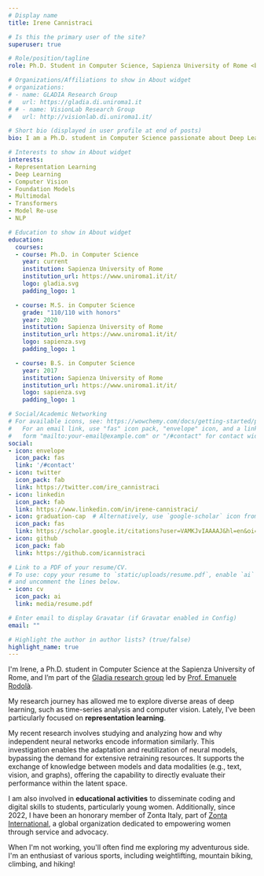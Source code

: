```yaml
---
# Display name
title: Irene Cannistraci

# Is this the primary user of the site?
superuser: true

# Role/position/tagline
role: Ph.D. Student in Computer Science, Sapienza University of Rome <br/> [GLADIA Research Group](https://gladia.di.uniroma1.it)

# Organizations/Affiliations to show in About widget
# organizations:
# - name: GLADIA Research Group
#   url: https://gladia.di.uniroma1.it
# # - name: VisionLab Research Group
#   url: http://visionlab.di.uniroma1.it/

# Short bio (displayed in user profile at end of posts)
bio: I am a Ph.D. student in Computer Science passionate about Deep Learning.

# Interests to show in About widget
interests:
- Representation Learning
- Deep Learning
- Computer Vision
- Foundation Models
- Multimodal
- Transformers
- Model Re-use 
- NLP

# Education to show in About widget
education:
  courses:
  - course: Ph.D. in Computer Science
    year: current
    institution: Sapienza University of Rome
    institution_url: https://www.uniroma1.it/it/
    logo: gladia.svg
    padding_logo: 1

  - course: M.S. in Computer Science
    grade: "110/110 with honors"
    year: 2020
    institution: Sapienza University of Rome
    institution_url: https://www.uniroma1.it/it/
    logo: sapienza.svg
    padding_logo: 1

  - course: B.S. in Computer Science
    year: 2017
    institution: Sapienza University of Rome
    institution_url: https://www.uniroma1.it/it/
    logo: sapienza.svg
    padding_logo: 1

# Social/Academic Networking
# For available icons, see: https://wowchemy.com/docs/getting-started/page-builder/#icons
#   For an email link, use "fas" icon pack, "envelope" icon, and a link in the
#   form "mailto:your-email@example.com" or "/#contact" for contact widget.
social:
- icon: envelope
  icon_pack: fas
  link: '/#contact'
- icon: twitter
  icon_pack: fab
  link: https://twitter.com/ire_cannistraci
- icon: linkedin
  icon_pack: fab
  link: https://www.linkedin.com/in/irene-cannistraci/
- icon: graduation-cap  # Alternatively, use `google-scholar` icon from `ai` icon pack
  icon_pack: fas
  link: https://scholar.google.it/citations?user=VAMKJvIAAAAJ&hl=en&oi=ao
- icon: github
  icon_pack: fab
  link: https://github.com/icannistraci

# Link to a PDF of your resume/CV.
# To use: copy your resume to `static/uploads/resume.pdf`, enable `ai` icons in `params.toml`, 
# and uncomment the lines below.
- icon: cv
  icon_pack: ai
  link: media/resume.pdf

# Enter email to display Gravatar (if Gravatar enabled in Config)
email: ""

# Highlight the author in author lists? (true/false)
highlight_name: true
---
```


I'm Irene, a Ph.D. student in Computer Science at the Sapienza University of Rome, and I’m part of the [Gladia research group](https://gladia.di.uniroma1.it/) led by [Prof. Emanuele Rodolà](https://gladia.di.uniroma1.it/authors/rodola/).

My research journey has allowed me to explore diverse areas of deep learning, such as time-series analysis and computer vision. Lately, I’ve been particularly focused on **representation learning**. 

My recent research involves studying and analyzing how and why independent neural networks encode information similarly. This investigation enables the adaptation and reutilization of neural models, bypassing the demand for extensive retraining resources. It supports the exchange of knowledge between models and data modalities (e.g., text, vision, and graphs), offering the capability to directly evaluate their performance within the latent space.

I am also involved in **educational activities** to disseminate coding and digital skills to students, particularly young women. Additionally, since 2022, I have been an honorary member of Zonta Italy, part of [Zonta International](https://www.zonta.org/), a global organization dedicated to empowering women through service and advocacy.

When I'm not working, you'll often find me exploring my adventurous side. I'm an enthusiast of various sports, including weightlifting, mountain biking, climbing, and hiking!